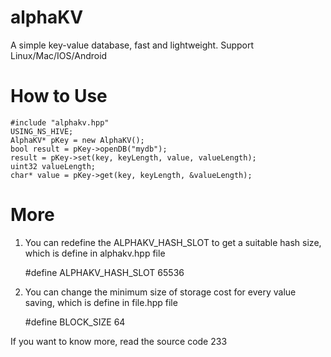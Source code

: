 # alphaKV
A simple key-value database, fast and lightweight. Support Linux/Mac/IOS/Android

# How to Use

    #include "alphakv.hpp"
    USING_NS_HIVE;
    AlphaKV* pKey = new AlphaKV();
    bool result = pKey->openDB("mydb");
    result = pKey->set(key, keyLength, value, valueLength);
    uint32 valueLength;
    char* value = pKey->get(key, keyLength, &valueLength);

# More
1) You can redefine the ALPHAKV_HASH_SLOT to get a suitable hash size, which is define in alphakv.hpp file

    #define ALPHAKV_HASH_SLOT 65536

2) You can change the minimum size of storage cost for every value saving, which is define in file.hpp file

    #define BLOCK_SIZE 64

If you want to know more, read the source code 233



